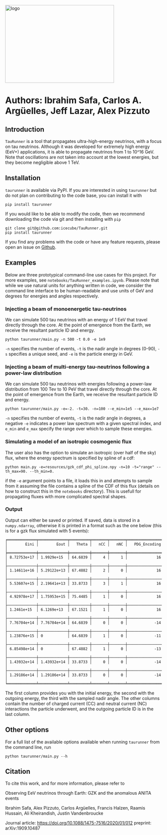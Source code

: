 <img src="https://icecube.wisc.edu/~isafa/TauRunner.jpg" alt="logo"
	title="taurunner logo" width="350" height="250" />
 

Authors: Ibrahim Safa, Carlos A. Argüelles, Jeff Lazar, Alex Pizzuto
=======

## Introduction

`TauRunner` is a tool that propagates ultra-high-energy neutrinos, with a focus on tau neutrinos. Although it was developed for extremely high energy (EeV+) applications, it is able to propagate neutrinos from 1 to 10^16 GeV. Note that oscillations are not taken into account at the lowest energies, but they become negligible above 1 TeV.   

## Installation

`taurunner` is available via PyPI. If you are interested in using `taurunner` but do not plan on contributing to the code base, you can install it with
```console
pip install taurunner
```

If you would like to be able to modify the code, then we recommend downloading the code via git and then installing with `pip`
```console
git clone git@github.com:icecube/TauRunner.git
pip install taurunner
```

If you find any problems with the code or have any feature requests, please open an issue on [Github](https://github.com/icecube/TauRunner/issues).

## Examples
Below are three prototypical command-line use cases for this project. For more examples, see `notebooks/TauRunner_examples.ipynb`. Please note that while we use natural units for anything written in code, we consider the command line interface to be human-readable and use units of GeV and degrees for energies and angles respectively.

### Injecting a beam of monoenergetic tau-neutrinos
We can simulate 500 tau neutrinos with an energy of 1 EeV that travel directly through the core. At the point of emergence from the Earth, we receive the resultant particle ID and energy.
```console
python taurunner/main.py -n 500 -t 0.0 -e 1e9
```
`-n` specifies the number of events, `-t` is the nadir angle in degrees (0-90), `-s` specifies a unique seed, and `-e` is the particle energy in GeV. 

### Injecting a beam of multi-energy tau-neutrinos following a power-law distribution

We can simulate 500 tau neutrinos with energies following a power-law distribution from 100 Tev to 10 PeV that travel directly through the core. At the point of emergence from the Earth, we receive the resultant particle ID and energy.
```console
python taurunner/main.py -e=-2. -t=30. -n=100 --e_min=1e5 --e_max=1e7
```
`-n` specifies the number of events, `-t` is the nadir angle in degrees, a negative `-e` indicates a power law spectrum with a given spectral index, and `e_min` and `e_max` specify the range over which to sample these energies.

### Simulating a model of an isotropic cosmogenic flux
The user also has the option to simulate an isotropic (over half of the sky) flux, where the energy spectrum is specified by spline of a cdf:
```console
python main.py -e=resources/gzk_cdf_phi_spline.npy -n=10 -t="range" --th_max=90. --th_min=0.
```
if the `-e` argument points to a file, it loads this in and attempts to sample from it assuming the file contains a spline of the CDF of this flux (details on how to construct this in the `notebooks` directory). This is usefull for propagating fluxes with more complicated spectral shapes. 

### Output
Output can either be saved or printed. If saved, data is stored in a `numpy.ndarray`, otherwise it is printed in a format such as the one below (this is for a gzk flux simulated with 5 events):
```console
╒═════════════╤═════════════╤═════════╤═══════╤═══════╤════════════════╕
│        Eini │        Eout │   Theta │   nCC │   nNC │   PDG_Encoding │
╞═════════════╪═════════════╪═════════╪═══════╪═══════╪════════════════╡
│ 8.72753e+17 │ 1.9929e+15  │ 64.6839 │     4 │     1 │             16 │
├─────────────┼─────────────┼─────────┼───────┼───────┼────────────────┤
│ 1.14611e+16 │ 5.29122e+13 │ 67.4882 │     2 │     0 │             16 │
├─────────────┼─────────────┼─────────┼───────┼───────┼────────────────┤
│ 5.53607e+15 │ 2.19641e+13 │ 33.8733 │     3 │     1 │             16 │
├─────────────┼─────────────┼─────────┼───────┼───────┼────────────────┤
│ 4.92978e+17 │ 1.75953e+15 │ 75.4485 │     1 │     0 │             16 │
├─────────────┼─────────────┼─────────┼───────┼───────┼────────────────┤
│ 1.2461e+15  │ 6.1269e+13  │ 67.1521 │     1 │     0 │             16 │
├─────────────┼─────────────┼─────────┼───────┼───────┼────────────────┤
│ 7.76704e+14 │ 7.76704e+14 │ 64.6839 │     0 │     0 │            -14 │
├─────────────┼─────────────┼─────────┼───────┼───────┼────────────────┤
│ 1.23876e+15 │ 0           │ 64.6839 │     1 │     0 │            -11 │
├─────────────┼─────────────┼─────────┼───────┼───────┼────────────────┤
│ 6.85498e+14 │ 0           │ 67.4882 │     1 │     0 │            -13 │
├─────────────┼─────────────┼─────────┼───────┼───────┼────────────────┤
│ 1.43932e+14 │ 1.43932e+14 │ 33.8733 │     0 │     0 │            -14 │
├─────────────┼─────────────┼─────────┼───────┼───────┼────────────────┤
│ 1.29186e+14 │ 1.29186e+14 │ 33.8733 │     0 │     0 │            -14 │
╘═════════════╧═════════════╧═════════╧═══════╧═══════╧════════════════╛
```
The first column provides you with the initial energy, the second with the outgoing energy, the third with the sampled nadir angle. The other columns contain the number of charged current (CC) and neutral current (NC) interactions the particle underwent, and the outgoing particle ID is in the last column.

## Other options
For a full list of the available options available when running `taurunner` from the command line, run
```console
python taurunner/main.py --h
```

## Citation

To cite this work, and for more information, please refer to

Observing EeV neutrinos through Earth: GZK and the anomalous ANITA events

Ibrahim Safa, Alex Pizzuto, Carlos Argüelles, Francis Halzen, Raamis Hussain, Ali Kheirandish, Justin Vandenbroucke

Journal article: https://doi.org/10.1088/1475-7516/2020/01/012
preprint: arXiv:1909.10487

